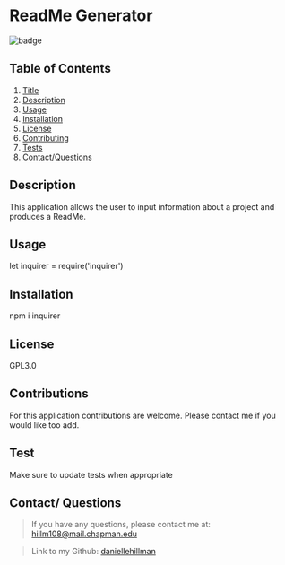 
# ReadMe Generator
![badge](https://img.shields.io/badge/license-GPL3.0-blue.svg)



## Table of Contents

1. [Title](#title)
2. [Description](#description)
3. [Usage](#usage)
4. [Installation](#installation)
5. [License](#license)
6. [Contributing](#contributions)
7. [Tests](#test)
8. [Contact/Questions](#questions)


## Description 
This application allows the user to input information about a project and produces a ReadMe.

## Usage 
let inquirer = require('inquirer')

## Installation 
npm i inquirer

## License
GPL3.0

## Contributions
For this application contributions are welcome. Please contact me if you would like too add.

## Test 
Make sure to update tests when appropriate

## Contact/ Questions
> If you have any questions, please contact me at: hillm108@mail.chapman.edu 

> Link to my Github: [daniellehillman](https://github.com/daniellehillman) 

 

 